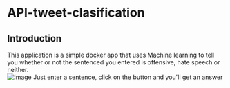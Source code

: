 # API-tweet-clasification
## Introduction
This application is a simple docker app that uses Machine learning to tell you whether or not the sentenced you entered is offensive, hate speech or neither. <br>
![image](https://user-images.githubusercontent.com/49694912/145221021-9ec8e3a6-df66-432b-8022-435529bfd5c3.png)
Just enter a sentence, click on the button and you'll get an answer
